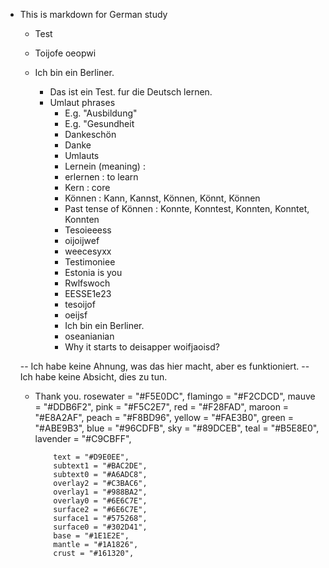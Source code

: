 - This is markdown for German study

  - Test
  - Toijofe oeopwi
  - Ich bin ein Berliner.

    - Das ist ein Test. fur die Deutsch lernen.
    - Umlaut phrases
      - E.g. "Ausbildung"
      - E.g. "Gesundheit
      - Dankeschön
      - Danke
      - Umlauts
      - Lernein (meaning) :
      - erlernen : to learn
      - Kern : core
      - Können : Kann, Kannst, Können, Könnt, Können
      - Past tense of Können : Konnte, Konntest, Konnten, Konntet, Konnten
      - Tesoieeess
      - oijoijwef
      - weecesyxx
      - Testimoniee
      - Estonia is you
      - Rwlfswoch
      - EESSE1e23
      - tesoijof
      - oeijsf
      - Ich bin ein Berliner.
      - oseanianian
      - Why it starts to deisapper woifjaoisd?

  -- Ich habe keine Ahnung, was das hier macht, aber es funktioniert.
  -- Ich habe keine Absicht, dies zu tun.

  - Thank you.
    rosewater = "#F5E0DC",
    flamingo = "#F2CDCD",
    mauve = "#DDB6F2",
    pink = "#F5C2E7",
    red = "#F28FAD",
    maroon = "#E8A2AF",
    peach = "#F8BD96",
    yellow = "#FAE3B0",
    green = "#ABE9B3",
    blue = "#96CDFB",
    sky = "#89DCEB",
    teal = "#B5E8E0",
    lavender = "#C9CBFF",

        	text = "#D9E0EE",
        	subtext1 = "#BAC2DE",
        	subtext0 = "#A6ADC8",
        	overlay2 = "#C3BAC6",
        	overlay1 = "#988BA2",
        	overlay0 = "#6E6C7E",
        	surface2 = "#6E6C7E",
        	surface1 = "#575268",
        	surface0 = "#302D41",
        	base = "#1E1E2E",
        	mantle = "#1A1826",
        	crust = "#161320",
